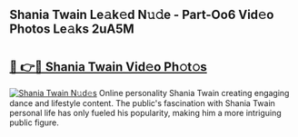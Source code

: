 ## Shania Twain Le𝚊k𝚎d N𝚞𝚍e - Part-Oo6 Vid𝚎o Photos Le𝚊ks 2uA5M

# <h2><a href="http://fbd0o5.evod.top/?m=Shania+Twain">🔗 👉🔴 Shania Twain Vid𝚎o Ph𝚘t𝚘s</a></h2>

[![Shania Twain N𝚞d𝚎s](https://i.imgur.com/8V9OHl7.gif)](http://fbd0o5.evod.top/?m=Shania+Twain)
Online personality Shania Twain creating engaging dance and lifestyle content. The public's fascination with Shania Twain personal life has only fueled his popularity, making him a more intriguing public figure. 
